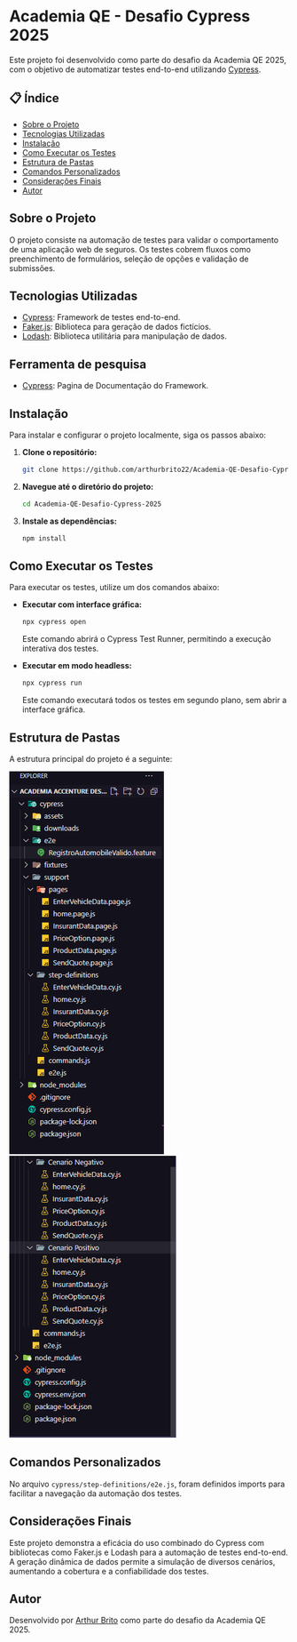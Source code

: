 
# Academia QE - Desafio Cypress 2025

Este projeto foi desenvolvido como parte do desafio da Academia QE 2025, com o objetivo de automatizar testes end-to-end utilizando [Cypress](https://www.cypress.io/).

## 📋 Índice

- [Sobre o Projeto](#sobre-o-projeto)
- [Tecnologias Utilizadas](#tecnologias-utilizadas)
- [Instalação](#instalação)
- [Como Executar os Testes](#como-executar-os-testes)
- [Estrutura de Pastas](#estrutura-de-pastas)
- [Comandos Personalizados](#comandos-personalizados)
- [Considerações Finais](#considerações-finais)
- [Autor](#autor)

## Sobre o Projeto

O projeto consiste na automação de testes para validar o comportamento de uma aplicação web de seguros. Os testes cobrem fluxos como preenchimento de formulários, seleção de opções e validação de submissões.

## Tecnologias Utilizadas

- [Cypress](https://www.cypress.io/): Framework de testes end-to-end.
- [Faker.js](https://fakerjs.dev/): Biblioteca para geração de dados fictícios.
- [Lodash](https://lodash.com/): Biblioteca utilitária para manipulação de dados.

## Ferramenta de pesquisa

- [Cypress](https://docs.cypress.io/app/get-started/why-cypress): Pagina de Documentação do Framework.

## Instalação

Para instalar e configurar o projeto localmente, siga os passos abaixo:

1. **Clone o repositório:**

   ```bash
   git clone https://github.com/arthurbrito22/Academia-QE-Desafio-Cypress-2025.git
   ```

2. **Navegue até o diretório do projeto:**

   ```bash
   cd Academia-QE-Desafio-Cypress-2025
   ```

3. **Instale as dependências:**

   ```bash
   npm install
   ```

## Como Executar os Testes

Para executar os testes, utilize um dos comandos abaixo:

- **Executar com interface gráfica:**

  ```bash
  npx cypress open
  ```

  Este comando abrirá o Cypress Test Runner, permitindo a execução interativa dos testes.

- **Executar em modo headless:**

  ```bash
  npx cypress run
  ```

  Este comando executará todos os testes em segundo plano, sem abrir a interface gráfica.

## Estrutura de Pastas

A estrutura principal do projeto é a seguinte:

![EstruturaProjeto](cypress/assets/EstruturaProjeto.png)
![EstruturaProjeto2](cypress/assets/EstruturaProjeto2.png)

## Comandos Personalizados

No arquivo `cypress/step-definitions/e2e.js`, foram definidos imports para facilitar a navegação da automação dos testes.


## Considerações Finais

Este projeto demonstra a eficácia do uso combinado do Cypress com bibliotecas como Faker.js e Lodash para a automação de testes end-to-end. A geração dinâmica de dados permite a simulação de diversos cenários, aumentando a cobertura e a confiabilidade dos testes.

## Autor

Desenvolvido por [Arthur Brito](https://github.com/arthurbrito22) como parte do desafio da Academia QE 2025.

